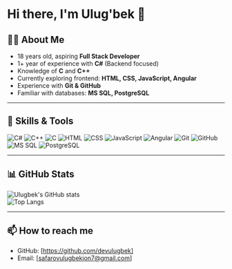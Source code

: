 # Hi there, I'm Ulug'bek 👋  

## 👨‍💻 About Me  
- 18 years old, aspiring **Full Stack Developer**  
- 1+ year of experience with **C#** (Backend focused)  
- Knowledge of **C** and **C++**  
- Currently exploring frontend: **HTML, CSS, JavaScript, Angular**  
- Experience with **Git & GitHub**  
- Familiar with databases: **MS SQL, PostgreSQL**  

---

## 🚀 Skills & Tools  

![C#](https://img.shields.io/badge/C%23-239120?style=for-the-badge&logo=c-sharp&logoColor=white) ![C++](https://img.shields.io/badge/C++-00599C?style=for-the-badge&logo=cplusplus&logoColor=white)  ![C](https://img.shields.io/badge/C-00599C?style=for-the-badge&logo=c&logoColor=white)  ![HTML](https://img.shields.io/badge/HTML5-E34F26?style=for-the-badge&logo=html5&logoColor=white)  ![CSS](https://img.shields.io/badge/CSS3-1572B6?style=for-the-badge&logo=css3&logoColor=white)  ![JavaScript](https://img.shields.io/badge/JavaScript-323330?style=for-the-badge&logo=javascript&logoColor=F7DF1E)  ![Angular](https://img.shields.io/badge/Angular-DD0031?style=for-the-badge&logo=angular&logoColor=white)  ![Git](https://img.shields.io/badge/Git-F05032?style=for-the-badge&logo=git&logoColor=white)  ![GitHub](https://img.shields.io/badge/GitHub-181717?style=for-the-badge&logo=github&logoColor=white)  ![MS SQL](https://img.shields.io/badge/MS_SQL-CC2927?style=for-the-badge&logo=microsoftsqlserver&logoColor=white)  ![PostgreSQL](https://img.shields.io/badge/PostgreSQL-316192?style=for-the-badge&logo=postgresql&logoColor=white)  

---

## 📊 GitHub Stats  

![Ulugbek's GitHub stats](https://github-readme-stats.vercel.app/api?username=devulugbek&show_icons=true&theme=radical)  
![Top Langs](https://github-readme-stats.vercel.app/api/top-langs/?username=ulugbekdev&layout=compact&theme=radical)  

---

## 📫 How to reach me  
- GitHub: [https://github.com/devulugbek]  
- Email: [safarovulugbekjon7@gmail.com]  


